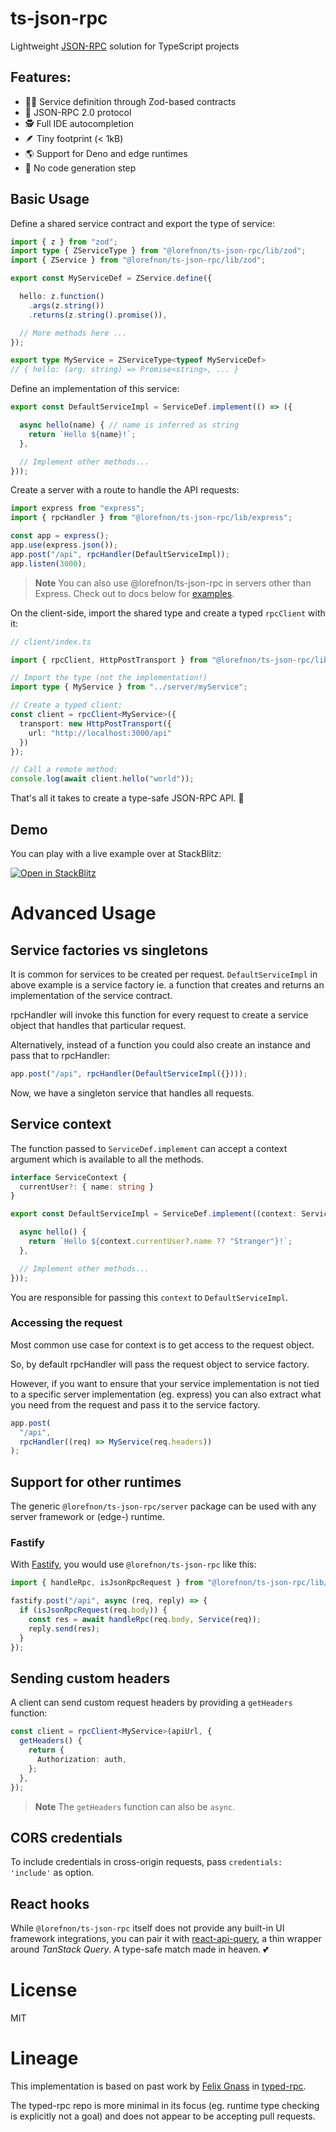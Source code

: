 # ts-json-rpc

Lightweight [JSON-RPC](https://www.jsonrpc.org/specification) solution for TypeScript projects

## Features:

- 👩‍🔧 Service definition through Zod-based contracts
- 📜 JSON-RPC 2.0 protocol
- 🕵️ Full IDE autocompletion
- 🪶 Tiny footprint (< 1kB)
- 🌎 Support for Deno and edge runtimes
- 🚫 No code generation step

## Basic Usage

Define a shared service contract and export the type of service:

```ts
import { z } from "zod";
import type { ZServiceType } from "@lorefnon/ts-json-rpc/lib/zod";
import { ZService } from "@lorefnon/ts-json-rpc/lib/zod";

export const MyServiceDef = ZService.define({

  hello: z.function()
    .args(z.string())
    .returns(z.string().promise()),

  // More methods here ...
});

export type MyService = ZServiceType<typeof MyServiceDef>
// { hello: (arg: string) => Promise<string>, ... }
```

Define an implementation of this service:

```ts
export const DefaultServiceImpl = ServiceDef.implement(() => ({

  async hello(name) { // name is inferred as string
    return `Hello ${name}!`;
  },

  // Implement other methods...
}));
```

Create a server with a route to handle the API requests:

```ts
import express from "express";
import { rpcHandler } from "@lorefnon/ts-json-rpc/lib/express";

const app = express();
app.use(express.json());
app.post("/api", rpcHandler(DefaultServiceImpl));
app.listen(3000);
```

> **Note**
> You can also use @lorefnon/ts-json-rpc in servers other than Express.
> Check out to docs below for [examples](#support-for-other-runtimes).


On the client-side, import the shared type and create a typed `rpcClient` with it:

```ts
// client/index.ts

import { rpcClient, HttpPostTransport } from "@lorefnon/ts-json-rpc/lib/client";

// Import the type (not the implementation!)
import type { MyService } from "../server/myService";

// Create a typed client:
const client = rpcClient<MyService>({
  transport: new HttpPostTransport({
    url: "http://localhost:3000/api"
  })
});

// Call a remote method:
console.log(await client.hello("world"));
```

That's all it takes to create a type-safe JSON-RPC API. 🎉

## Demo

You can play with a live example over at StackBlitz:

[![Open in StackBlitz](https://developer.stackblitz.com/img/open_in_stackblitz.svg)](https://stackblitz.com/edit/typed-rpc-express-qeemgh?file=main.ts)

# Advanced Usage

## Service factories vs singletons

It is common for services to be created per request. `DefaultServiceImpl` in above example
is a service factory ie. a function that creates and returns an implementation of the service contract.

rpcHandler will invoke this function for every request to create a service object that handles that particular
request.

Alternatively, instead of a function you could also create an instance and pass that to rpcHandler:

```ts
app.post("/api", rpcHandler(DefaultServiceImpl({})));
```

Now, we have a singleton service that handles all requests.

## Service context

The function passed to `ServiceDef.implement` can accept a context argument which is available to all the methods.

```ts
interface ServiceContext {
  currentUser?: { name: string }
}

export const DefaultServiceImpl = ServiceDef.implement((context: ServiceContext) => ({

  async hello() {
    return `Hello ${context.currentUser?.name ?? "Stranger"}!`;
  },

  // Implement other methods...
}));
```

You are responsible for passing this `context` to `DefaultServiceImpl`.

### Accessing the request

Most common use case for context is to get access to the request object.

So, by default rpcHandler will pass the request object to service factory.

However, if you want to ensure that your service implementation is not tied to a specific server implementation (eg. express) you can also
extract what you need from the request and pass it to the service factory.

```ts
app.post(
  "/api",
  rpcHandler((req) => MyService(req.headers))
);
```

## Support for other runtimes

The generic `@lorefnon/ts-json-rpc/server` package can be used with any server framework or (edge-) runtime.

### Fastify

With [Fastify](https://www.fastify.io/), you would use `@lorefnon/ts-json-rpc` like this:

```ts
import { handleRpc, isJsonRpcRequest } from "@lorefnon/ts-json-rpc/lib/server";

fastify.post("/api", async (req, reply) => {
  if (isJsonRpcRequest(req.body)) {
    const res = await handleRpc(req.body, Service(req));
    reply.send(res);
  }
});
```


## Sending custom headers

A client can send custom request headers by providing a `getHeaders` function:

```ts
const client = rpcClient<MyService>(apiUrl, {
  getHeaders() {
    return {
      Authorization: auth,
    };
  },
});
```

> **Note**
> The `getHeaders` function can also be `async`.

## CORS credentials

To include credentials in cross-origin requests, pass `credentials: 'include'` as option.

## React hooks

While `@lorefnon/ts-json-rpc` itself does not provide any built-in UI framework integrations,
you can pair it with [react-api-query](https://www.npmjs.com/package/react-api-query),
a thin wrapper around _TanStack Query_. A type-safe match made in heaven. 💕

# License

MIT

# Lineage

This implementation is based on past work by [Felix Gnass](https://indieweb.social/@fgnass)
in [typed-rpc](https://github.com/fgnass/typed-rpc).

The typed-rpc repo is more minimal in its focus (eg. runtime type checking is explicitly not a goal)
and does not appear to be accepting pull requests.